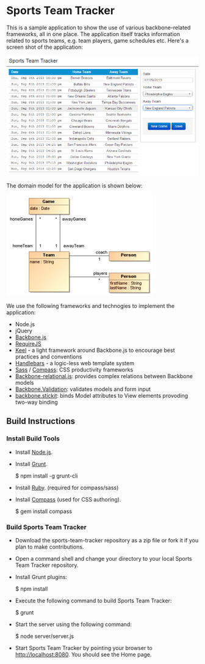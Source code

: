# Sports Team Tracker

This is a sample application to show the use of various backbone-related frameworks, all in one place. The application itself tracks information related to sports teams, e.g. team players, game schedules etc. Here's a screen shot of the application:

![Sports Team Tracker](https://github.com/archfirst/sports-team-tracker/blob/master/docs/SportsTeamTrackerScreenShot.png?raw=true)

The domain model for the application is shown below:

![Sports Team Tracker](https://github.com/archfirst/sports-team-tracker/blob/master/docs/SportsTeamTrackerModel.png?raw=true)

We use the following frameworks and technogies to implement the application:

* Node.js
* jQuery
* [Backbone.js](http://backbonejs.org/)
* [RequireJS](http://requirejs.org/)
* [Keel](https://github.com/archfirst/keel) - a light framework around Backbone.js to encourage best practices and conventions
* [Handlebars](http://handlebarsjs.com/) - a logic-less web template system
* [Sass](http://sass-lang.com/) / [Compass](http://compass-style.org/): CSS productivity frameworks
* [Backbone-relational.js](http://backbonerelational.org/): provides complex relations between Backbone models
* [Backbone.Validation](http://thedersen.com/projects/backbone-validation/): validates models and form input
* [backbone.stickit](http://nytimes.github.io/backbone.stickit/): binds Model attributes to View elements provoding two-way binding

## Build Instructions

### Install Build Tools
* Install [Node.js](http://nodejs.org/).
* Install [Grunt](https://github.com/gruntjs/grunt/wiki/Getting-started).

    $ npm install -g grunt-cli
* Install [Ruby](http://rubyinstaller.org/downloads/). (required for compass/sass)
* Install [Compass](http://compass-style.org/install/) (used for CSS authoring).

    $ gem install compass

### Build Sports Team Tracker
* Download the sports-team-tracker repository as a zip file or fork it if you plan to make contributions.
* Open a command shell and change your directory to your local Sports Team Tracker repository.
* Install Grunt plugins:

    $ npm install
* Execute the following command to build Sports Team Tracker:

    $ grunt
* Start the server using the following command:

    $ node server/server.js
* Start Sports Team Tracker by pointing your browser to [http://localhost:8080](http://localhost:8080). You should see the Home page.
